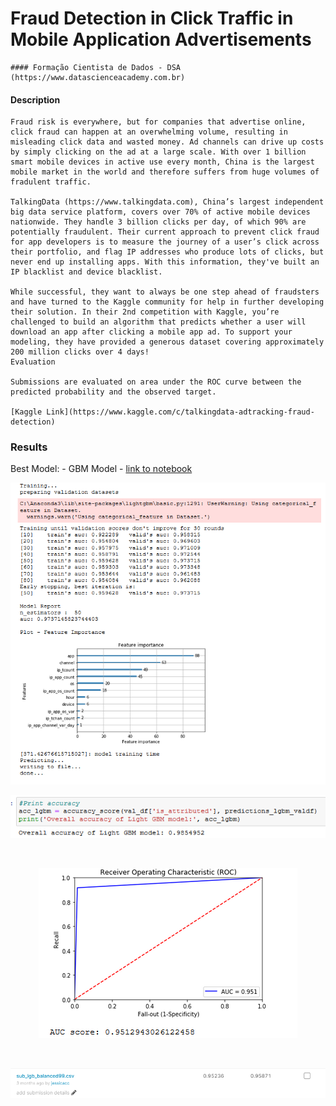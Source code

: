 # Fraud Detection in Click Traffic in Mobile Application Advertisements

    #### Formação Cientista de Dados - DSA (https://www.datascienceacademy.com.br)

####  Description

    Fraud risk is everywhere, but for companies that advertise online, click fraud can happen at an overwhelming volume, resulting in misleading click data and wasted money. Ad channels can drive up costs by simply clicking on the ad at a large scale. With over 1 billion smart mobile devices in active use every month, China is the largest mobile market in the world and therefore suffers from huge volumes of fradulent traffic.

    TalkingData (https://www.talkingdata.com), China’s largest independent big data service platform, covers over 70% of active mobile devices nationwide. They handle 3 billion clicks per day, of which 90% are potentially fraudulent. Their current approach to prevent click fraud for app developers is to measure the journey of a user’s click across their portfolio, and flag IP addresses who produce lots of clicks, but never end up installing apps. With this information, they've built an IP blacklist and device blacklist.

    While successful, they want to always be one step ahead of fraudsters and have turned to the Kaggle community for help in further developing their solution. In their 2nd competition with Kaggle, you’re challenged to build an algorithm that predicts whether a user will download an app after clicking a mobile app ad. To support your modeling, they have provided a generous dataset covering approximately 200 million clicks over 4 days!
    Evaluation

    Submissions are evaluated on area under the ROC curve between the predicted probability and the observed target.

    [Kaggle Link](https://www.kaggle.com/c/talkingdata-adtracking-fraud-detection) 

###  Results

   Best Model:
    - GBM Model
    - [link to notebook](./experiments/exp_1/)
    <p align="center">
        <img src="./imgs/best_model.PNG" alt="Best Model">
        <br>
    </p>
    <p align="center">
        <img src="./imgs/best_model_accuracy.PNG" alt="Best Model Accuracy">
        <br>
    </p>  
    <p align="center">
        <img src="./imgs/best_model_ROCCurve.PNG" alt="Best Model - ROC Curve">
        <br>
    </p>   
    <p align="center">
        <img src="./imgs/best_model_kaggle_results.PNG" alt="Best Model - ROC Curve">
        <br>
    </p>   